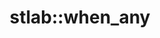 ---
layout: free-function
title: stlab::when_any
tags: [library]
entities:
  - kind: overloads
    defined-in-header: stlab/future.hpp  
    list:
      - name: when_any
        pure-name: when_any
        declaration: |
            template <typename E, typename F, typename...Ts>
            auto when_any(E e, F f, future<Ts>... args)
        description: This function create a future that continues whenever the first future of the passed arguments succeeds.
      - name: when_any
        pure-name: when_any
        declaration: |
            template <typename E, typename F, typename I> 
            auto when_any(E e, F f, const std::pair<I,I>& range)
        description: This function create a future that continues whenever the first future within the range succeeds
  - kind: parameters
    list:
      - name: e
        description: Executor which is used to schedule the resulting task
      - name: f
        description: Callable object that implements the task
      - name: args
        description: Futures that shall be joined
      - name: range
        description: This describes the range of futures. If an empty range is provided then a stlab::future_exception with code stlab::future_errc::broken_promise is thrown.
  - kind: result
    description: Creates a future that reduces a number of input futures to the first that successds
  - kind: example
    code: Fill in a code example
---